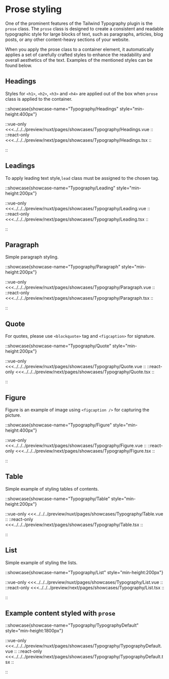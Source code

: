 # Prose styling

One of the prominent features of the Tailwind Typography plugin is the ```prose``` class. The ```prose``` class is designed to create a consistent and readable typographic style for large blocks of text, such as paragraphs, articles, blog posts, or any other content-heavy sections of your website.

When you apply the prose class to a container element, it automatically applies a set of carefully crafted styles to enhance the readability and overall aesthetics of the text. Examples of the mentioned styles can be found below.

## Headings

Styles for `<h1>`, `<h2>`, `<h3>` and `<h4>` are applied out of the box when ```prose``` class is applied to the container.

::showcase{showcase-name="Typography/Headings" style="min-height:400px"}

::vue-only
<<<../../../preview/nuxt/pages/showcases/Typography/Headings.vue
::
::react-only
<<<../../../preview/next/pages/showcases/Typography/Headings.tsx
::

::

## Leadings

To apply leading text style,```lead``` class must be assigned to the chosen tag.

::showcase{showcase-name="Typography/Leading" style="min-height:200px"}

::vue-only
<<<../../../preview/nuxt/pages/showcases/Typography/Leading.vue
::
::react-only
<<<../../../preview/next/pages/showcases/Typography/Leading.tsx
::

::

## Paragraph

Simple paragraph styling.

::showcase{showcase-name="Typography/Paragraph" style="min-height:200px"}

::vue-only
<<<../../../preview/nuxt/pages/showcases/Typography/Paragraph.vue
::
::react-only
<<<../../../preview/next/pages/showcases/Typography/Paragraph.tsx
::

::

## Quote

For quotes, please use `<blockquote>` tag and `<figcaption>` for signature.

::showcase{showcase-name="Typography/Quote" style="min-height:200px"}

::vue-only
<<<../../../preview/nuxt/pages/showcases/Typography/Quote.vue
::
::react-only
<<<../../../preview/next/pages/showcases/Typography/Quote.tsx
::

::

## Figure

Figure is an example of image using `<figcaption />` for capturing the picture.

::showcase{showcase-name="Typography/Figure" style="min-height:400px"}

::vue-only
<<<../../../preview/nuxt/pages/showcases/Typography/Figure.vue
::
::react-only
<<<../../../preview/next/pages/showcases/Typography/Figure.tsx
::

::

## Table

Simple example of styling tables of contents.

::showcase{showcase-name="Typography/Table" style="min-height:200px"}

::vue-only
<<<../../../preview/nuxt/pages/showcases/Typography/Table.vue
::
::react-only
<<<../../../preview/next/pages/showcases/Typography/Table.tsx
::

::

## List

Simple example of styling the lists.

::showcase{showcase-name="Typography/List" style="min-height:200px"}

::vue-only
<<<../../../preview/nuxt/pages/showcases/Typography/List.vue
::
::react-only
<<<../../../preview/next/pages/showcases/Typography/List.tsx
::

::

## Example content styled with `prose`

::showcase{showcase-name="Typography/TypographyDefault" style="min-height:1800px"}

::vue-only
<<<../../../preview/nuxt/pages/showcases/Typography/TypographyDefault.vue
::
::react-only
<<<../../../preview/next/pages/showcases/Typography/TypographyDefault.tsx
::

::

